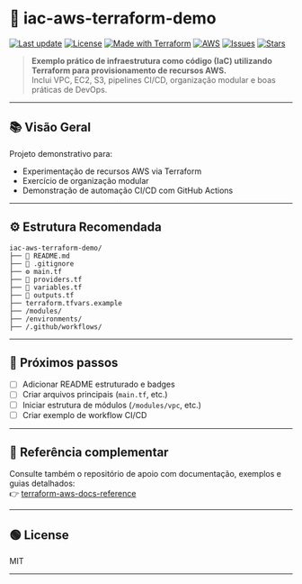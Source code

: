 # 🚀 iac-aws-terraform-demo

[![Last update](https://img.shields.io/github/last-commit/AlexRabelo/iac-aws-terraform-demo?style=flat-square)](https://github.com/AlexRabelo/iac-aws-terraform-demo/commits/main)
[![License](https://img.shields.io/github/license/AlexRabelo/iac-aws-terraform-demo?style=flat-square)](LICENSE)
[![Made with Terraform](https://img.shields.io/badge/terraform-%235835CC.svg?logo=terraform&logoColor=white&style=flat-square)](https://www.terraform.io/)
[![AWS](https://img.shields.io/badge/AWS-%23FF9900.svg?logo=amazon-aws&logoColor=white&style=flat-square)](https://aws.amazon.com/)
[![Issues](https://img.shields.io/github/issues/AlexRabelo/iac-aws-terraform-demo?style=flat-square)](https://github.com/AlexRabelo/iac-aws-terraform-demo/issues)
[![Stars](https://img.shields.io/github/stars/AlexRabelo/iac-aws-terraform-demo?style=flat-square)](https://github.com/AlexRabelo/iac-aws-terraform-demo/stargazers)


> **Exemplo prático de infraestrutura como código (IaC) utilizando Terraform para provisionamento de recursos AWS.**  
> Inclui VPC, EC2, S3, pipelines CI/CD, organização modular e boas práticas de DevOps.

---

## 📚 Visão Geral

Projeto demonstrativo para:

- Experimentação de recursos AWS via Terraform
- Exercício de organização modular
- Demonstração de automação CI/CD com GitHub Actions

---

## ⚙️ Estrutura Recomendada

```
iac-aws-terraform-demo/
├── 📄 README.md
├── 🚫 .gitignore
├── ⚙️ main.tf
├── 🔌 providers.tf
├── 📝 variables.tf
├── 📝 outputs.tf
├── terraform.tfvars.example
├── /modules/
├── /environments/
├── /.github/workflows/

```

---

## 🚦 Próximos passos

- [ ] Adicionar README estruturado e badges
- [ ] Criar arquivos principais (`main.tf`, etc.)
- [ ] Iniciar estrutura de módulos (`/modules/vpc`, etc.)
- [ ] Criar exemplo de workflow CI/CD

---

## 📄 Referência complementar

Consulte também o repositório de apoio com documentação, exemplos e guias detalhados:  
👉 [terraform-aws-docs-reference](https://github.com/AlexRabelo/terraform-aws-docs-reference)

---

## 🟢 License

MIT

---
